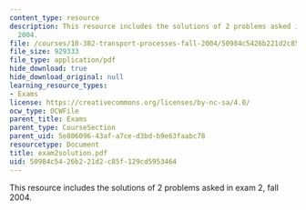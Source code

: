 ```yaml
---
content_type: resource
description: This resource includes the solutions of 2 problems asked in exam 2, fall
  2004.
file: /courses/10-302-transport-processes-fall-2004/50984c5426b221d2c85f129cd5953464_exam2solution.pdf
file_size: 929333
file_type: application/pdf
hide_download: true
hide_download_original: null
learning_resource_types:
- Exams
license: https://creativecommons.org/licenses/by-nc-sa/4.0/
ocw_type: OCWFile
parent_title: Exams
parent_type: CourseSection
parent_uid: 5e806096-43af-a7ce-d3bd-b9e63faabc78
resourcetype: Document
title: exam2solution.pdf
uid: 50984c54-26b2-21d2-c85f-129cd5953464
---
```

This resource includes the solutions of 2 problems asked in exam 2, fall 2004.